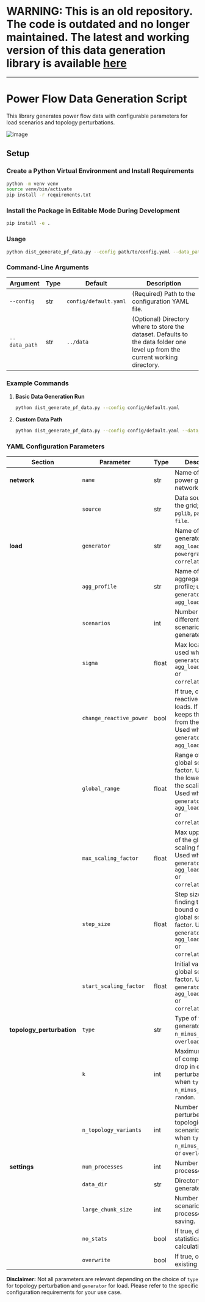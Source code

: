 # WARNING: This is an old repository. The code is outdated and no longer maintained. The latest and working version of this data generation library is available [here](https://github.com/gridfm/gridfm-datakit)

---


# Power Flow Data Generation Script

This library generates power flow data with configurable parameters for load scenarios and topology perturbations.

![image](https://github.ibm.com/PowerGrid-FM/grid_data_synthetic/assets/474695/e6b81dfa-13ac-4e55-b7b8-b986aad6a268)


## Setup

### Create a Python Virtual Environment and Install Requirements

```bash
python -m venv venv
source venv/bin/activate
pip install -r requirements.txt
```

### Install the Package in Editable Mode During Development

```bash
pip install -e .
```

### Usage

```bash
python dist_generate_pf_data.py --config path/to/config.yaml --data_path /path/to/data
```

### Command-Line Arguments

| Argument    | Type | Default                | Description                                                                                     |
|-------------|------|------------------------|-------------------------------------------------------------------------------------------------|
| `--config`  | str  | `config/default.yaml`   | (Required) Path to the configuration YAML file.                                                 |
| `--data_path` | str  | `../data`               | (Optional) Directory where to store the dataset. Defaults to the data folder one level up from the current working directory. |

### Example Commands

1. **Basic Data Generation Run**

   ```bash
   python dist_generate_pf_data.py --config config/default.yaml
   ```

2. **Custom Data Path**

   ```bash
   python dist_generate_pf_data.py --config config/default.yaml --data_path /dccstor/gridfm/data
   ```

### YAML Configuration Parameters

| **Section**              | **Parameter**                | **Type** | **Description**                                                                                     |
|--------------------------|------------------------------|----------|-----------------------------------------------------------------------------------------------------|
| **network**              | `name`                       | str      | Name of the power grid network.                                                                     |
|                          | `source`                     | str      | Data source for the grid; options: `pglib`, `pandapower`, `file`.                                  |
| **load**                 | `generator`                  | str      | Name of the load generator; options: `agg_load_profile`, `powergraph`, `correlated_scaler`.                             |
|                          | `agg_profile`                | str      | Name of the aggregated load profile; used when `generator` is `agg_load_profile`.                   |
|                          | `scenarios`                  | int      | Number of different load scenarios to generate.                                                     |
|                          | `sigma`                      | float    | Max local noise; used when `generator` is `agg_load_profile` or `correlated_scaler`.                                     |
|                          | `change_reactive_power`      | bool     | If true, changes reactive power of loads. If false, keeps the ones from the case file. Used when `generator` is `agg_load_profile`. |
|                          | `global_range`               | float    | Range of the global scaling factor. Used to set the lower bound of the scaling factor. Used when `generator` is `agg_load_profile` or `correlated_scaler`. |
|                          | `max_scaling_factor`         | float    | Max upper bound of the global scaling factor. Used when `generator` is `agg_load_profile` or `correlated_scaler`.        |
|                          | `step_size`                  | float    | Step size when finding the upper bound of the global scaling factor. Used when `generator` is `agg_load_profile` or `correlated_scaler`. |
|                          | `start_scaling_factor`       | float    | Initial value of the global scaling factor. Used when `generator` is `agg_load_profile` or `correlated_scaler`.          |
| **topology_perturbation**| `type`                       | str      | Type of topology generator; options: `n_minus_k`, `random`, `overloaded`, `none`.                  |
|                          | `k`                          | int      | Maximum number of components to drop in each perturbation; used when `type` is `n_minus_k` or `random`. |
|                          | `n_topology_variants`        | int      | Number of unique perturbed topologies per scenario; used when `type` is `n_minus_k`, `random`, or `overloaded`. |
| **settings**             | `num_processes`              | int      | Number of parallel processes to use.                                                               |
|                          | `data_dir`                   | str      | Directory to save generated data.                                                                  |
|                          | `large_chunk_size`           | int      | Number of load scenarios processed before saving.                                                  |
|                          | `no_stats`                   | bool     | If true, disables statistical calculations.                                                        |
|                          | `overwrite`                  | bool     | If true, overwrites existing files.                                                                |

**Disclaimer:** Not all parameters are relevant depending on the choice of `type` for topology perturbation and `generator` for load. Please refer to the specific configuration requirements for your use case.
